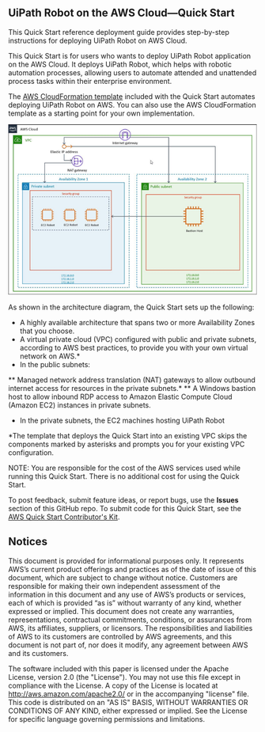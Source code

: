 ## UiPath Robot on the AWS Cloud—Quick Start

This Quick Start reference deployment guide provides step-by-step instructions for deploying UiPath Robot on AWS Cloud.

This Quick Start is for users who wants to deploy UiPath Robot application on the AWS Cloud. It deploys UiPath Robot, which helps with robotic automation processes, allowing users to automate attended and unattended process tasks within their enterprise environment. 

The [AWS CloudFormation template](https://console.aws.amazon.com/cloudformation/home?region=us-east-1#/stacks/create/template?stackName=uipath&templateURL=https://aws-quickstart.s3.amazonaws.com/quickstart-uipath-robot/templates/main.template.yaml) included with the Quick Start automates deploying UiPath Robot on AWS. You can also use the AWS CloudFormation template as a starting point for your own implementation.

![Quick Start architecture for UiPath Robot on AWS](./UiPath-Robot-arch.png)

As shown in the architecture diagram, the Quick Start sets up the following:

* A highly available architecture that spans two or more Availability Zones that you choose.
* A virtual private cloud (VPC) configured with public and private subnets, according to AWS best practices, to provide you with your own virtual network on AWS.*
* In the public subnets:

** Managed network address translation (NAT) gateways to allow outbound internet access for resources in the private subnets.*
** A Windows bastion host to allow inbound RDP access to Amazon Elastic Compute Cloud (Amazon EC2) instances in private subnets.
* In the private subnets, the EC2 machines hosting UiPath Robot

*The template that deploys the Quick Start into an existing VPC skips the components marked by asterisks and prompts you for your existing VPC configuration.

NOTE: You are responsible for the cost of the AWS services used while running this Quick Start. There is no additional cost for using the Quick Start.

To post feedback, submit feature ideas, or report bugs, use the **Issues** section of this GitHub repo. 
To submit code for this Quick Start, see the [AWS Quick Start Contributor's Kit](https://aws-quickstart.github.io/).

## Notices
This document is provided for informational purposes only. It represents AWS’s current product offerings and practices as of the date of issue of this document, which are subject to change without notice. Customers are responsible for making their own independent assessment of the information in this document and any use of AWS’s products or services, each of which is provided “as is” without warranty of any kind, whether expressed or implied. This document does not create any warranties, representations, contractual commitments, conditions, or assurances from AWS, its affiliates, suppliers, or licensors. The responsibilities and liabilities of AWS to its customers are controlled by AWS agreements, and this document is not part of, nor does it modify, any agreement between AWS and its customers.

The software included with this paper is licensed under the Apache License, version 2.0 (the "License"). You may not use this file except in compliance with the License. A copy of the License is located at http://aws.amazon.com/apache2.0/ or in the accompanying "license" file. This code is distributed on an "AS IS" BASIS, WITHOUT WARRANTIES OR CONDITIONS OF ANY KIND, either expressed or implied. See the License for specific language governing permissions and limitations.

